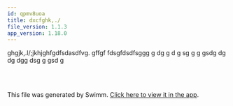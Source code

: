 ```yaml
---
id: qpmv8uoa
title: dxcfghk,./
file_version: 1.1.3
app_version: 1.18.0
---
```


ghgjk,.l/;jkhjghfgdfsdasdfvg. gffgf fdsgfdsdfsggg g dg g d g sg g g gsdg dg dg dgg dsg g gsd g

<br/>

<br/>

This file was generated by Swimm. [Click here to view it in the app](http://localhost:5000/repos/Z2l0aHViJTNBJTNBVGFsLXRlc3QtcmVwbyUzQSUzQVRhbFBlcmV0elN3aW1t/docs/qpmv8uoa).
